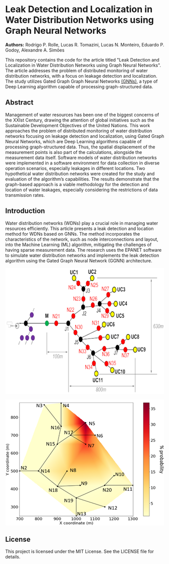 # Leak Detection and Localization in Water Distribution Networks using Graph Neural Networks

**Authors:** Rodrigo P. Rolle, Lucas R. Tomazini, Lucas N. Monteiro, Eduardo P. Godoy, Alexandre A. Simões

This repository contains the code for the article titled "Leak Detection and Localization in Water Distribution Networks using Graph Neural Networks". The article addresses the problem of distributed monitoring of water distribution networks, with a focus on leakage detection and localization. The study utilizes Gated Graph Graph Neural Networks [(GNNs)](https://arxiv.org/abs/1511.05493), a type of Deep Learning algorithm capable of processing graph-structured data.

## Abstract
Management of water resources has been one of the biggest concerns of the XXIst Century, drawing the attention of global initiatives such as the Sustainable Development Objectives of the United Nations. This work approaches the problem of distributed monitoring of water distribution networks focusing on leakage detection and localization, using Gated Graph Neural Networks, which are Deep Learning algorithms capable of processing graph-structured data. Thus, the spatial displacement of the measurement points is also part of the calculations, alongside the measurement data itself. Software models of water distribution networks were implemented in a software environment for data collection in diverse operation scenarios, especially leakages in different locations. Two hypothetical water distribution networks were created for the study and evaluation of the algorithm’s capabilities. The results demonstrate that the graph-based approach is a viable methodology for the detection and location of water leakages, especially considering the restrictions of data transmission rates.

## Introduction
Water distribution networks (WDNs) play a crucial role in managing water resources efficiently. This article presents a leak detection and location method for WDNs based on GNNs. The method incorporates the characteristics of the network, such as node interconnections and layout, into the Machine Learning (ML) algorithm, mitigating the challenges of having sparse measurement data. The research uses the EPANET software to simulate water distribution networks and implements the leak detection algorithm using the Gated Graph Neural Network (GGNN) architecture.

<p align="center">
  <img src="/WDN_mapping.png" alt="WDN mapping" width="600" height="400">
</p>

<p align="center">
  <img src="/Probability.png" alt="Probability distribution outputed by Gated Graph Neural Network (GGNN)" width="600" height="400">
</p>

## License
This project is licensed under the MIT License. See the LICENSE file for details.


